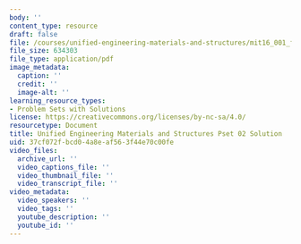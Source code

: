 ```yaml
---
body: ''
content_type: resource
draft: false
file: /courses/unified-engineering-materials-and-structures/mit16_001_f21_pset_02sol.pdf
file_size: 634303
file_type: application/pdf
image_metadata:
  caption: ''
  credit: ''
  image-alt: ''
learning_resource_types:
- Problem Sets with Solutions
license: https://creativecommons.org/licenses/by-nc-sa/4.0/
resourcetype: Document
title: Unified Engineering Materials and Structures Pset 02 Solution
uid: 37cf072f-bcd0-4a8e-af56-3f44e70c00fe
video_files:
  archive_url: ''
  video_captions_file: ''
  video_thumbnail_file: ''
  video_transcript_file: ''
video_metadata:
  video_speakers: ''
  video_tags: ''
  youtube_description: ''
  youtube_id: ''
---
```

